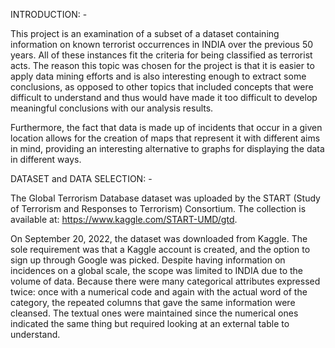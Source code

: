 INTRODUCTION: -

This project is an examination of a subset of a dataset containing information on known terrorist occurrences in INDIA over the previous 50 years. All of these instances fit the criteria for being classified as terrorist acts.
The reason this topic was chosen for the project is that it is easier to apply data mining efforts and is also interesting enough to extract some conclusions, as opposed to other topics that included concepts that were difficult to understand and thus would have made it too difficult to develop meaningful conclusions with our analysis results.

Furthermore, the fact that data is made up of incidents that occur in a given location allows for the creation of maps that represent it with different aims in mind, providing an interesting alternative to graphs for displaying the data in different ways.

DATASET and DATA SELECTION: -

The Global Terrorism Database dataset was uploaded by the START (Study of Terrorism and Responses to Terrorism) Consortium. The collection is available at: https://www.kaggle.com/START-UMD/gtd.

On September 20, 2022, the dataset was downloaded from Kaggle. The sole requirement was that a Kaggle account is created, and the option to sign up through Google was picked. Despite having information on incidences on a global scale, the scope was limited to INDIA due to the volume of data. Because there were many categorical attributes expressed twice: once with a numerical code and again with the actual word of the category, the repeated columns that gave the same information were cleansed. The textual ones were maintained since the numerical ones indicated the same thing but required looking at an external table to understand.
